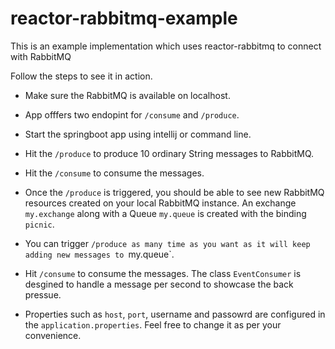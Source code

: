 # reactor-rabbitmq-example
This is an example implementation which uses reactor-rabbitmq to connect with RabbitMQ

Follow the steps to see it in action.

- Make sure the RabbitMQ is available on localhost.
- App offfers two endopint for `/consume` and `/produce`.
- Start the springboot app using intellij or command line.
- Hit the `/produce` to produce 10 ordinary String messages to RabbitMQ.
- Hit the `/consume` to consume the messages.

- Once the `/produce` is triggered, you should be able to see new RabbitMQ resources created on your local RabbitMQ instance.
  An exchange `my.exchange` along with a Queue `my.queue` is created with the binding `picnic`. 

- You can trigger `/produce as many time as you want as it will keep adding new messages to `my.queue`.
- Hit `/consume` to consume the messages. The class `EventConsumer` is desgined to handle a message per second to showcase the back pressue.

- Properties such as  `host`, `port`, username and passowrd are configured in the `application.properties`. Feel free to change it as per your convenience.



